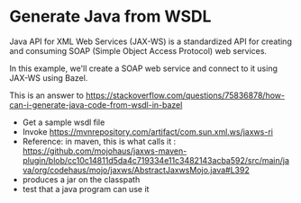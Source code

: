 # Generate Java from WSDL
Java API for XML Web Services (JAX-WS) is a standardized API for creating and consuming SOAP (Simple Object Access Protocol) web services.

In this example, we'll create a SOAP web service and connect to it using JAX-WS using Bazel.

This is an answer to https://stackoverflow.com/questions/75836878/how-can-i-generate-java-code-from-wsdl-in-bazel

- Get a sample wsdl file
- Invoke https://mvnrepository.com/artifact/com.sun.xml.ws/jaxws-ri
- Reference: in maven, this is what calls it : https://github.com/mojohaus/jaxws-maven-plugin/blob/cc10c14811d5da4c719334e11c3482143acba592/src/main/java/org/codehaus/mojo/jaxws/AbstractJaxwsMojo.java#L392
- produces a jar on the classpath
- test that a java program can use it
